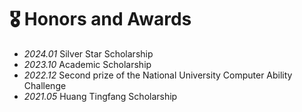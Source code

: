 # 🎖 Honors and Awards
- *2024.01* Silver Star Scholarship
- *2023.10* Academic Scholarship
- *2022.12* Second prize of the National University Computer Ability Challenge
- *2021.05* Huang Tingfang Scholarship
